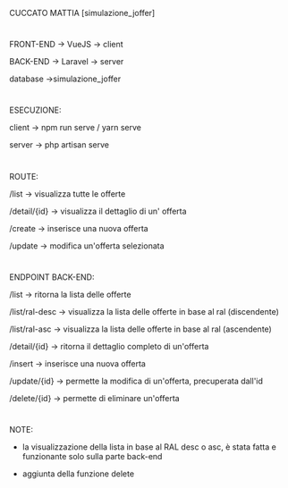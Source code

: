 CUCCATO MATTIA [simulazione_joffer]
#
FRONT-END -> VueJS -> client

BACK-END -> Laravel -> server

database ->simulazione_joffer
#
ESECUZIONE:

client -> npm run serve / yarn serve

server -> php artisan serve
#
ROUTE:

/list -> visualizza tutte le offerte

/detail/{id} -> visualizza il dettaglio di un' offerta

/create -> inserisce una nuova offerta

/update -> modifica un'offerta selezionata
#
ENDPOINT BACK-END:

/list -> ritorna la lista delle offerte

/list/ral-desc -> visualizza la lista delle offerte in base al ral (discendente)

/list/ral-asc -> visualizza la lista delle offerte in base al ral (ascendente)

/detail/{id} -> ritorna il dettaglio completo di un'offerta

/insert -> inserisce una nuova offerta

/update/{id} -> permette la modifica di un'offerta, precuperata dall'id

/delete/{id} -> permette di eliminare un'offerta
#
NOTE:

- la visualizzazione della lista in base al RAL desc o asc, è stata fatta e funzionante solo sulla parte back-end

- aggiunta della funzione delete
